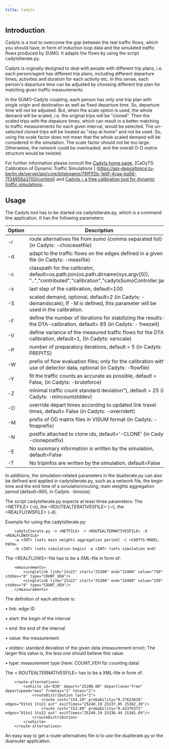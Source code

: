 ```yaml
---
title: Cadyts
---
```


## Introduction

Cadyts is a tool to overcome the gap between the real traffic flows,
which you should have, in form of induction loop data and the simulated
traffic flows produced by SUMO. It adapts the flows by using the script
cadytsIterate.py.

Cadyts is orginally designed to deal with people with different trip plans,
i.e. each person/agent has different trip plans, including different departure
times, activities and duration for each activity etc. In this sense, each
person's departure time can be adjusted by choosing different trip plan for
matching given traffic measurements.

In the SUMO-Cadyts coupling, each person
has only one trip plan with single origin and destination as well as fixed
departure time. So, departure time will not be adjusted. But, when the scale
option is used, the whole demand will be scaled, i.e. the original trips
will be "cloned". Then the scaled trips with the depature times, which
can result in a better matching to traffic measurements for each given
interval, would be selected. The un-selected cloned trips will be treated
as "stay at home" and not be used. So, using the scale factor does not mean
that the whole scaled demand will be considered in the simulation. The scale
factor should not be too large. Otherweise, the network could be overloaded,
and the overall O-D matrix structure would be twisted.

For further information please consult the [Cadyts home page](https://github.com/gunnarfloetteroed/java), [CaDyTS: Calibration of Dynamic Traffic Simulations
] (https://api-depositonce.tu-berlin.de/server/api/core/bitstreams/76ff1f2b-1e6f-4caa-ba56-7f34956a3700/content) and [Cadyts – a free calibration tool for dynamic traffic simulations](https://core.ac.uk/reader/147962730).

## Usage

The Cadyts tool has to be started via cadytsIterate.py, which is a
command line application. It has the following parameters:

| Option | Description |
|--------|-------------|
| -r | route alternatives file from sumo (comma separated list) (in Cadyts: -choicesetfile)|
|-d| adapt to the traffic flows on the edges defined in a given file (in Cadyts: -measfile)|
|-c| classpath for the calibrator, default=os.path.join(os.path.dirname(sys.argv\[0\]), "..","contributed","calibration","cadytsSumoController.jar")|
|-s| last step of the calibration, default=100|
|-S| scaled demand, optional, default=2 (in Cadyts: -demandscale); If -M is defined, this parameter will be used in the calibration.|
|-F| define the number of iterations for stabilizing the results in the DTA-calibration, default= 85 (in Cadyts: - freezeit)|
|-V| define variance of the measured traffic flows for the DTA-calibration, default=1, (in Cadyts: varscale)|
|-P| number of preparatory iterations, default = 5 (in Cadyts: PREPITS)|
|-W| prefix of flow evaluation files; only for the calibration with use of detector data, optional (in Cadyts: -flowfile)|
|-Y| fit the traffic counts as accurate as possible, default = False, (in Cadyts: -bruteforce)|
|-Z| minimal traffic count standard deviation"), default = 25 (in Cadyts: -mincountstddev)|
|-O| override depart times according to updated link travel times, default= False (in Cadyts: -overridett)|
|-M| prefix of OD matrix files in VISUM format (in Cadyts: - fmaprefix)|
|-N| postfix attached to clone ids, default='-CLONE' (in Cadyts: -clonepostfix)|
|-E| No summary information is written by the simulation, default=False|
|-T| No tripinfos are written by the simulation, default=False|

In additions, the simulation-related parameters in the duaIterate.py can
also be defined and applied in cadytsIterate.py, such as a network file,
the begin time and the end time of a simulation/routing, main weights
aggregation period (default=900, in Cadyts: -binsize).

The script cadytsIterate.py expects at least three parameters: The
<NETFILE\> (-n), the <ROUTEALTERATIVESFILE\> (-r), the <REALFLOWSFILE\>
(-d).

Example for using the cadytsIterate.py:

```
    cadytsIterate.py -n <NETFILE> -r <ROUTEALTERNATIVESFILE> -d <REALFLOWSFILE>
    -a <INT> (sets main weights aggregation period) -c <CADTYS-MODEL-PATH>
    -b <INT> (sets simulation begin) -e <INT> (sets simulation end)
```

The <REALFLOWS\>-file has to be a XML-file in form of:

```
    <measurements>
        <singlelink link="1to21" start="25200" end="32400" value="750" stddev="8" type="COUNT_VEH"/>
        <singlelink link="1to22" start="25200" end="32400" value="250" stddev="8" type="COUNT_VEH"/>
    </measurements>
```
The definition of each attribute is:

•	link: edge ID

•	start: the begin of the interval

•	end: the end of the interval

•	value: the measurement

•	stddev: standard deviation of the given data (measurement error); The larger this value is, the less one should believe this value.

•	type: measurement type (here: COUNT_VEH für counting data)

The < ROUTEALTERNATIVESFILE\> has to be a XML-file in form of:

```
    <route-alternatives>
        <vehicle id="830" depart="25208.00" departlane="free" departspeed="max" fromtaz="1" totaz="2">
            <routeDistribution last="1">
                <route cost="154.29" probability="0.57623629" edges="91to1 1to21 out" exitTimes="25240.19 25337.05 25362.30"/>
                <route cost="153.69" probability="0.42376371" edges="91to1 1to22 out" exitTimes="25240.19 25336.44 25361.69"/>
            </routeDistribution>
        </vehicle>
    </route-alternatives>
```

An easy way to get a route-alternatives file is to use the duaIterate.py
or the duarouter application.
